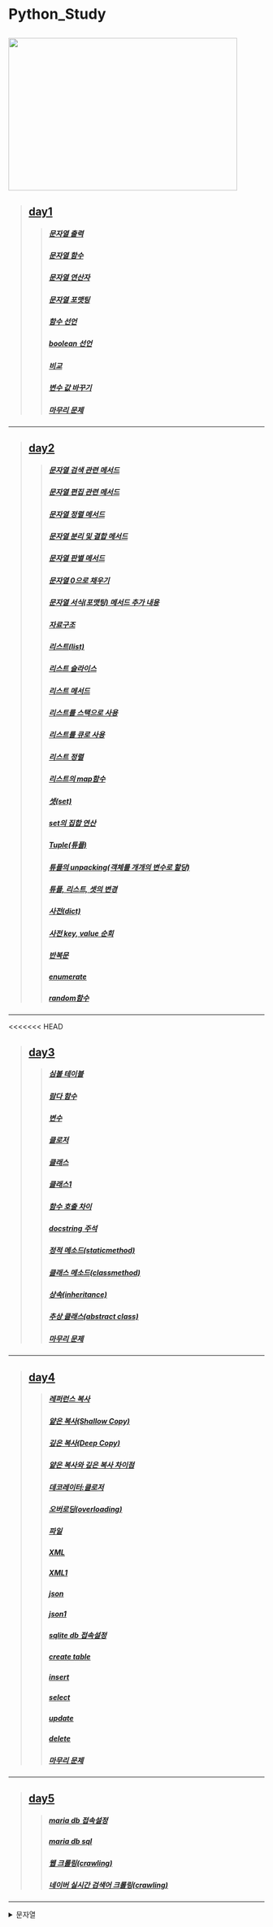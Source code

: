 # Python_Study

<img src="https://mk0analyticsindf35n9.kinstacdn.com/wp-content/uploads/2019/10/python-1.jpg" width="450px" height="300px"></img>
---
>## [day1](https://github.com/bsy3764/Python_Study/blob/main/day01)
>>##### [문자열 출력](https://github.com/bsy3764/Python_Study/blob/main/day01/print.py)
>>##### [문자열 함수](https://github.com/bsy3764/Python_Study/blob/main/day01/str.py)
>>##### [문자열 연산자](https://github.com/bsy3764/Python_Study/blob/main/day01/str1.py)
>>##### [문자열 포맷팅](https://github.com/bsy3764/Python_Study/blob/main/day01/str2.py)
>>##### [함수 선언](https://github.com/bsy3764/Python_Study/blob/main/day01/func.py)
>>##### [boolean 선언](https://github.com/bsy3764/Python_Study/blob/main/day01/bool.py)
>>##### [비교](https://github.com/bsy3764/Python_Study/blob/main/day01/is.py)
>>##### [변수 값 바꾸기](https://github.com/bsy3764/Python_Study/blob/main/day01/swap.py)
>>##### [마무리 문제](https://github.com/bsy3764/Python_Study/blob/main/day01/test.py)

---
>## [day2](https://github.com/bsy3764/Python_Study/blob/main/day02)
>>##### [문자열 검색 관련 메서드](https://github.com/bsy3764/Python_Study/blob/main/day02/str_search.py)
>>##### [문자열 편집 관련 메서드](https://github.com/bsy3764/Python_Study/blob/main/day02/str_strip.py)
>>##### [문자열 정렬 메서드](https://github.com/bsy3764/Python_Study/blob/main/day02/str_sort.py)
>>##### [문자열 분리 및 결합 메서드](https://github.com/bsy3764/Python_Study/blob/main/day02/str_split.py)
>>##### [문자열 판별 메서드](https://github.com/bsy3764/Python_Study/blob/main/day02/str_is.py)
>>##### [문자열 0으로 채우기](https://github.com/bsy3764/Python_Study/blob/main/day02/str_0.py)
>>##### [문자열 서식(포맷팅) 메서드 추가 내용](https://github.com/bsy3764/Python_Study/blob/main/day02/str_format.py)
>>##### [자료구조](https://github.com/bsy3764/Python_Study/blob/main/day02/data_struc.py)
>>##### [리스트(list)](https://github.com/bsy3764/Python_Study/blob/main/day02/list.py)
>>##### [리스트 슬라이스](https://github.com/bsy3764/Python_Study/blob/main/day02/list1.py)
>>##### [리스트 메서드](https://github.com/bsy3764/Python_Study/blob/main/day02/list2.py)
>>##### [리스트를 스택으로 사용](https://github.com/bsy3764/Python_Study/blob/main/day02/list_stack.py)
>>##### [리스트를 큐로 사용](https://github.com/bsy3764/Python_Study/blob/main/day02/list_queue.py)
>>##### [리스트 정렬](https://github.com/bsy3764/Python_Study/blob/main/day02/list_sort.py)
>>##### [리스트의 map함수](https://github.com/bsy3764/Python_Study/blob/main/day02/list_map.py)
>>##### [셋(set)](https://github.com/bsy3764/Python_Study/blob/main/day02/set.py)
>>##### [set의 집합 연산](https://github.com/bsy3764/Python_Study/blob/main/day02/set1.py)
>>##### [Tuple(튜플)](https://github.com/bsy3764/Python_Study/blob/main/day02/tuple.py)
>>##### [튜플의 unpacking(객체를 개개의 변수로 할당)](https://github.com/bsy3764/Python_Study/blob/main/day02/tuple1.py)
>>##### [튜플, 리스트, 셋의 변경](https://github.com/bsy3764/Python_Study/blob/main/day02/data_struc_change.py)
>>##### [사전(dict)](https://github.com/bsy3764/Python_Study/blob/main/day02/dict.py)
>>##### [사전 key, value 순회](https://github.com/bsy3764/Python_Study/blob/main/day02/dict1.py)
>>##### [반복문](https://github.com/bsy3764/Python_Study/blob/main/day02/for.py)
>>##### [enumerate](https://github.com/bsy3764/Python_Study/blob/main/day02/enumerate.py)
>>##### [random함수](https://github.com/bsy3764/Python_Study/blob/main/day02/random.py)
---
<<<<<<< HEAD
>## [day3](https://github.com/bsy3764/Python_Study/blob/main/day03)
>>##### [심볼 테이블](https://github.com/bsy3764/Python_Study/blob/main/day03/symbol_table.py)
>>##### [람다 함수](https://github.com/bsy3764/Python_Study/blob/main/day03/Lambda.py)
>>##### [변수](https://github.com/bsy3764/Python_Study/blob/main/day03/variable.py)
>>##### [클로저](https://github.com/bsy3764/Python_Study/blob/main/day03/closure.py)
>>##### [클래스](https://github.com/bsy3764/Python_Study/blob/main/day03/class.py)
>>##### [클래스1](https://github.com/bsy3764/Python_Study/blob/main/day03/class1.py)
>>##### [함수 호출 차이](https://github.com/bsy3764/Python_Study/blob/main/day03/def1.py)
>>##### [docstring 주석](https://github.com/bsy3764/Python_Study/blob/main/day03/docstring.py)
>>##### [정적 메소드(staticmethod)](https://github.com/bsy3764/Python_Study/blob/main/day03/staticmethod.py)
>>##### [클래스 메소드(classmethod)](https://github.com/bsy3764/Python_Study/blob/main/day03/classmethod.py)
>>##### [상속(inheritance)](https://github.com/bsy3764/Python_Study/blob/main/day03/inheritance.py)
>>##### [추상 클래스(abstract class)](https://github.com/bsy3764/Python_Study/blob/main/day03/abstract.py)
>>##### [마무리 문제](https://github.com/bsy3764/Python_Study/blob/main/day03/test.py)
---
>## [day4](https://github.com/bsy3764/Python_Study/blob/main/day04)
>>##### [레퍼런스 복사](https://github.com/bsy3764/Python_Study/blob/main/day04/getrefcount.py)
>>##### [얕은 복사(Shallow Copy)](https://github.com/bsy3764/Python_Study/blob/main/day04/Shallow_Copy.py)
>>##### [깊은 복사(Deep Copy)](https://github.com/bsy3764/Python_Study/blob/main/day04/Deep_Copy.py)
>>##### [얕은 복사와 깊은 복사 차이점](https://github.com/bsy3764/Python_Study/blob/main/day04/Shallow_Deep_Copy.py)
>>##### [데코레이터:클로저](https://github.com/bsy3764/Python_Study/blob/main/day04/explain.py)
>>##### [오버로딩(overloading)](https://github.com/bsy3764/Python_Study/blob/main/day04/overloading.py)
>>##### [파일](https://github.com/bsy3764/Python_Study/blob/main/day04/file.py)
>>##### [XML](https://github.com/bsy3764/Python_Study/blob/main/day04/xml.py)
>>##### [XML1](https://github.com/bsy3764/Python_Study/blob/main/day04/xml1.py)
>>##### [json](https://github.com/bsy3764/Python_Study/blob/main/day04/json.py)
>>##### [json1](https://github.com/bsy3764/Python_Study/blob/main/day04/json1.py)
>>##### [sqlite db 접속설정](https://github.com/bsy3764/Python_Study/blob/main/day04/dba.py)
>>##### [create table](https://github.com/bsy3764/Python_Study/blob/main/day04/create_table.py)
>>##### [insert](https://github.com/bsy3764/Python_Study/blob/main/day04/insert.py)
>>##### [select](https://github.com/bsy3764/Python_Study/blob/main/day04/select.py)
>>##### [update](https://github.com/bsy3764/Python_Study/blob/main/day04/update.py)
>>##### [delete](https://github.com/bsy3764/Python_Study/blob/main/day04/delete.py)
>>##### [마무리 문제](https://github.com/bsy3764/Python_Study/blob/main/day04/test.py)
---
>## [day5](https://github.com/bsy3764/Python_Study/blob/main/day05)
>>##### [maria db 접속설정](https://github.com/bsy3764/Python_Study/blob/main/day05/mdba.py)
>>##### [maria db sql](https://github.com/bsy3764/Python_Study/blob/main/day05/mdba_sql.py)
>>##### [웹 크롤링(crawling)](https://github.com/bsy3764/Python_Study/blob/main/day05/crawling.py)
>>##### [네이버 실시간 검색어 크롤링(crawling)](https://github.com/bsy3764/Python_Study/blob/main/day05/crawling1.py)
---
<details>
<summary>문자열</summary>
<div markdown="1">

>>##### [문자열 출력](https://github.com/bsy3764/Python_Study/blob/main/day01/print.py)
>>##### [문자열 함수](https://github.com/bsy3764/Python_Study/blob/main/day01/str.py)
>>##### [문자열 연산자](https://github.com/bsy3764/Python_Study/blob/main/day01/str1.py)
>>##### [문자열 포맷팅](https://github.com/bsy3764/Python_Study/blob/main/day01/str2.py)
>>##### [문자열 검색 관련 메서드](https://github.com/bsy3764/Python_Study/blob/main/day02/str_search.py)
>>##### [문자열 편집 관련 메서드](https://github.com/bsy3764/Python_Study/blob/main/day02/str_strip.py)
>>##### [문자열 정렬 메서드](https://github.com/bsy3764/Python_Study/blob/main/day02/str_sort.py)
>>##### [문자열 분리 및 결합 메서드](https://github.com/bsy3764/Python_Study/blob/main/day02/str_split.py)
>>##### [문자열 판별 메서드](https://github.com/bsy3764/Python_Study/blob/main/day02/str_is.py)
>>##### [문자열 0으로 채우기](https://github.com/bsy3764/Python_Study/blob/main/day02/str_0.py)
>>##### [문자열 서식(포맷팅) 메서드 추가 내용](https://github.com/bsy3764/Python_Study/blob/main/day02/str_format.py))
---
<details>
<summary>문자열</summary>
<div markdown="1">

>>##### [문자열 출력](https://github.com/bsy3764/Python_Study/blob/main/day01/print.py)
>>##### [문자열 함수](https://github.com/bsy3764/Python_Study/blob/main/day01/str.py)
>>##### [문자열 연산자](https://github.com/bsy3764/Python_Study/blob/main/day01/str1.py)
>>##### [문자열 포맷팅](https://github.com/bsy3764/Python_Study/blob/main/day01/str2.py)
>>##### [문자열 검색 관련 메서드](https://github.com/bsy3764/Python_Study/blob/main/day02/str_search.py)
>>##### [문자열 편집 관련 메서드](https://github.com/bsy3764/Python_Study/blob/main/day02/str_strip.py)
>>##### [문자열 정렬 메서드](https://github.com/bsy3764/Python_Study/blob/main/day02/str_sort.py)
>>##### [문자열 분리 및 결합 메서드](https://github.com/bsy3764/Python_Study/blob/main/day02/str_split.py)
>>##### [문자열 판별 메서드](https://github.com/bsy3764/Python_Study/blob/main/day02/str_is.py)
>>##### [문자열 0으로 채우기](https://github.com/bsy3764/Python_Study/blob/main/day02/str_0.py)
>>##### [문자열 서식(포맷팅) 메서드 추가 내용](https://github.com/bsy3764/Python_Study/blob/main/day02/str_format.py))

>>>>>>> 57f97fde7346b5c0f2e011accc6b8fb7f8a5b80b
</div>
</details>
